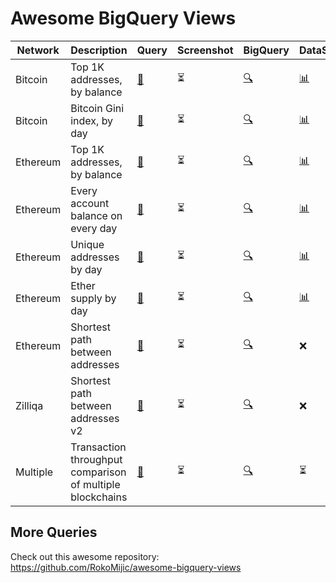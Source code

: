 # Awesome BigQuery Views

| Network | Description | Query | Screenshot | BigQuery | DataStudio | Notes
| --- | --- | --- | --- | --- | --- | ---
| Bitcoin | Top 1K addresses, by balance | [📝](bitcoin/top-bitcoin-balances.sql) | ⏳ | [🔍](https://console.cloud.google.com/bigquery?sq=896878822558:9bd85ce4d6174e909cfc89c09cb1cc55) | [📊](https://datastudio.google.com/u/1/reporting/c61d1ee3-0e67-4f19-a322-4aed82a21e1b/page/p_a72nk0pzzc) | |
| Bitcoin | Bitcoin Gini index, by day | [📝](bitcoin/gini-index-by-day.sql) | ⏳ | [🔍](https://console.cloud.google.com/bigquery?sq=896878822558:531f2d1edf614723b2120a839e5df04b) | [📊](https://datastudio.google.com/u/1/reporting/c61d1ee3-0e67-4f19-a322-4aed82a21e1b/page/p_a72nk0pzzc) | [[1](https://cloud.google.com/blog/products/data-analytics/introducing-six-new-cryptocurrencies-in-bigquery-public-datasets-and-how-to-analyze-them)]
| Ethereum | Top 1K addresses, by balance  | [📝](ethereum/top-ethereum-balances.sql)| ⏳ | [🔍](https://console.cloud.google.com/bigquery?sq=896878822558:a8286e1cee0e4ee2b16872640faa31c2) | [📊](https://datastudio.google.com/u/1/reporting/c61d1ee3-0e67-4f19-a322-4aed82a21e1b/page/9tC6C) | [[1](https://medium.com/google-cloud/how-to-query-balances-for-all-ethereum-addresses-in-bigquery-fb594e4034a7)]
| Ethereum | Every account balance on every day | [📝](ethereum/every-balance-every-day.sql)| ⏳ | [🔍](https://console.cloud.google.com/bigquery?sq=896878822558:c5323064f9fb45529ebdd65fb4091374) | [📊](https://datastudio.google.com/u/1/reporting/c61d1ee3-0e67-4f19-a322-4aed82a21e1b/page/9tC6C) | [[1](https://medium.com/google-cloud/plotting-ethereum-address-growth-chart-55cc0e7207b2)]
| Ethereum | Unique addresses by day | [📝](ethereum/unique-addresses-by-day.sql) | ⏳ | [🔍](https://console.cloud.google.com/bigquery?sq=896878822558:69f31a0f8e7e44d39d99737c4a37ce9b) | [📊](https://datastudio.google.com/u/1/reporting/c61d1ee3-0e67-4f19-a322-4aed82a21e1b/page/9tC6C) | [[1](https://medium.com/google-cloud/plotting-ethereum-address-growth-chart-55cc0e7207b2)]
| Ethereum | Ether supply by day | [📝](ethereum/ether-supply-by-day.sql)| ⏳ | [🔍](https://console.cloud.google.com/bigquery?sq=896878822558:7bd873dec1cd417b89552495cad09e56) | [📊](https://datastudio.google.com/u/1/reporting/c61d1ee3-0e67-4f19-a322-4aed82a21e1b/page/9tC6C) | [[1](https://medium.com/google-cloud/how-to-query-ether-supply-in-bigquery-90f8ae795a8)]
| Ethereum | Shortest path between addresses | [📝](ethereum/shortest-path-via-traces.sql) | ⏳ | [🔍](https://console.cloud.google.com/bigquery?sq=896878822558:2d202e496bf343a0aa1060f4ef35ffff) | ❌
| Zilliqa | Shortest path between addresses v2 | [📝](zilliqa/shortest-path-via-traces-v2.sql) | ⏳ | [🔍](https://console.cloud.google.com/bigquery?sq=896878822558:c4c9b9294acb42b183233b158cc67074) | ❌
| Multiple | Transaction throughput comparison of multiple blockchains | [📝](multi/transaction-throughput-comparison.sql) | ⏳ | [🔍](https://console.cloud.google.com/bigquery?sq=896878822558:8348a785cb274d7b88cf6b3d07e0a5c6) | ⏳ | [[1](https://medium.com/@medvedev1088/comparing-transaction-throughputs-for-8-blockchains-in-google-bigquery-with-google-data-studio-edbabb75b7f1)]

## More Queries

Check out this awesome repository: https://github.com/RokoMijic/awesome-bigquery-views
